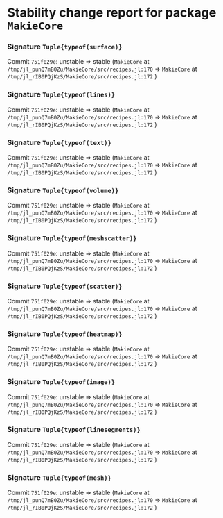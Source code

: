 # Stability change report for package `MakieCore`

### Signature `Tuple{typeof(surface)}`

Commit `751f029e`: unstable => stable (`MakieCore` at `/tmp/jl_punQ7mB0Zu/MakieCore/src/recipes.jl:170` => `MakieCore` at `/tmp/jl_rIB0PQjKzS/MakieCore/src/recipes.jl:172` )  

### Signature `Tuple{typeof(lines)}`

Commit `751f029e`: unstable => stable (`MakieCore` at `/tmp/jl_punQ7mB0Zu/MakieCore/src/recipes.jl:170` => `MakieCore` at `/tmp/jl_rIB0PQjKzS/MakieCore/src/recipes.jl:172` )  

### Signature `Tuple{typeof(text)}`

Commit `751f029e`: unstable => stable (`MakieCore` at `/tmp/jl_punQ7mB0Zu/MakieCore/src/recipes.jl:170` => `MakieCore` at `/tmp/jl_rIB0PQjKzS/MakieCore/src/recipes.jl:172` )  

### Signature `Tuple{typeof(volume)}`

Commit `751f029e`: unstable => stable (`MakieCore` at `/tmp/jl_punQ7mB0Zu/MakieCore/src/recipes.jl:170` => `MakieCore` at `/tmp/jl_rIB0PQjKzS/MakieCore/src/recipes.jl:172` )  

### Signature `Tuple{typeof(meshscatter)}`

Commit `751f029e`: unstable => stable (`MakieCore` at `/tmp/jl_punQ7mB0Zu/MakieCore/src/recipes.jl:170` => `MakieCore` at `/tmp/jl_rIB0PQjKzS/MakieCore/src/recipes.jl:172` )  

### Signature `Tuple{typeof(scatter)}`

Commit `751f029e`: unstable => stable (`MakieCore` at `/tmp/jl_punQ7mB0Zu/MakieCore/src/recipes.jl:170` => `MakieCore` at `/tmp/jl_rIB0PQjKzS/MakieCore/src/recipes.jl:172` )  

### Signature `Tuple{typeof(heatmap)}`

Commit `751f029e`: unstable => stable (`MakieCore` at `/tmp/jl_punQ7mB0Zu/MakieCore/src/recipes.jl:170` => `MakieCore` at `/tmp/jl_rIB0PQjKzS/MakieCore/src/recipes.jl:172` )  

### Signature `Tuple{typeof(image)}`

Commit `751f029e`: unstable => stable (`MakieCore` at `/tmp/jl_punQ7mB0Zu/MakieCore/src/recipes.jl:170` => `MakieCore` at `/tmp/jl_rIB0PQjKzS/MakieCore/src/recipes.jl:172` )  

### Signature `Tuple{typeof(linesegments)}`

Commit `751f029e`: unstable => stable (`MakieCore` at `/tmp/jl_punQ7mB0Zu/MakieCore/src/recipes.jl:170` => `MakieCore` at `/tmp/jl_rIB0PQjKzS/MakieCore/src/recipes.jl:172` )  

### Signature `Tuple{typeof(mesh)}`

Commit `751f029e`: unstable => stable (`MakieCore` at `/tmp/jl_punQ7mB0Zu/MakieCore/src/recipes.jl:170` => `MakieCore` at `/tmp/jl_rIB0PQjKzS/MakieCore/src/recipes.jl:172` )  

